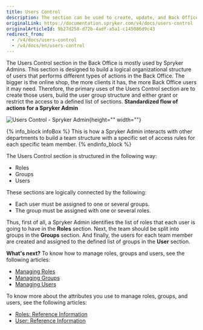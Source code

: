 ```yaml
---
title: Users Control
description: The section can be used to create, update, and Back Office users, user groups and roles in the Back Office.
originalLink: https://documentation.spryker.com/v4/docs/users-control
originalArticleId: 9b27d258-d72b-4adf-a5a1-c145086d9c43
redirect_from:
  - /v4/docs/users-control
  - /v4/docs/en/users-control
---
```


The Users Control section in the Back Office is mostly used by Spryker Admins.
This section is designed to build a logical organizational structure of users that performs different types of actions in the Back Office.
The bigger is the online shop, the more clients it has, the more Back Office users it may need. Therefore, the primary uses of the Users Control section are to create those users, build the user group structure and either grant or restrict the access to a defined list of sections. 
 **Standardized flow of actions for a Spryker Admin**
 
![Users Control - Spryker Admin](https://spryker.s3.eu-central-1.amazonaws.com/docs/User+Guides/Back+Office+User+Guides/Users+Control/users-control-section.png){height="" width=""}

{% info_block infoBox %}
This is how a Spryker Admin interacts with other departments to build a team structure with a specific set of access rules for each specific team member.
{% endinfo_block %}

The Users Control section is structured in the following way:
* Roles 
* Groups
* Users

These sections are logically connected by the following:
* Each user must be assigned to one or several groups.
* The group must be assigned with one or several roles.

Thus, first of all, a Spryker Admin identifies the list of roles that each user is going to have in the **Roles** section. Next, the team should be split into groups in the **Groups** section. And finally, the users for each team member are created and assigned to the defined list of groups in the **User** section.

**What's next?**
To know how to manage roles, groups and users, see the following articles:
* [Managing Roles](/docs/scos/user/user-guides/202001.0/back-office-user-guide/users-control/roles-groups-and-users/managing-roles.html)
* [Managing Groups](/docs/scos/user/user-guides/202001.0/back-office-user-guide/users-control/roles-groups-and-users/managing-groups.html)
* [Managing Users](/docs/scos/user/user-guides/202001.0/back-office-user-guide/users-control/roles-groups-and-users/managing-users.html)

To know more about the attributes you use to manage roles, groups, and users, see the following articles:
* [Roles: Reference Information](/docs/scos/user/user-guides/202001.0/back-office-user-guide/users-control/roles-groups-and-users/references/roles-reference-information.html)
* [User: Reference Information](/docs/scos/user/user-guides/202001.0/back-office-user-guide/users-control/roles-groups-and-users/references/user-reference-information.html)
